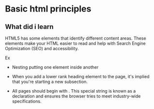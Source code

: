 # Basic html principles
## What did i learn

HTML5 has some elements that identify different content areas. These elements make your HTML easier to read and help with Search Engine Optimization (SEO) and accessibility.

Ex <code><main></code> 
  
- Nesting putting one element inside another

- When you add a lower rank heading element to the page, it's implied that you're starting a new subsection.
   
- All pages should begin with <!DOCTYPE html>. This special string is known as a declaration and ensures the browser tries to meet industry-wide specifications.

